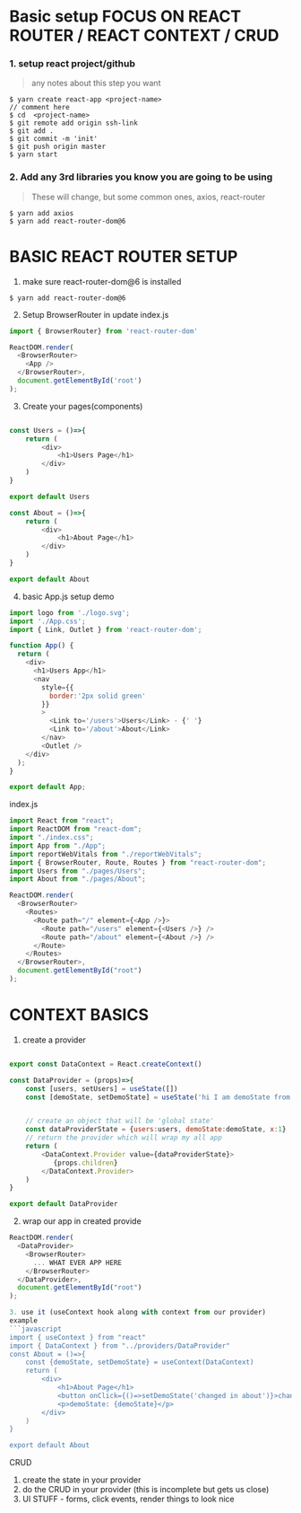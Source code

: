 #  Basic setup FOCUS ON REACT ROUTER / REACT CONTEXT / CRUD

### 1. setup react project/github
> any notes about this step you want

```
$ yarn create react-app <project-name>
// comment here
$ cd  <project-name>
$ git remote add origin ssh-link
$ git add .
$ git commit -m 'init'
$ git push origin master
$ yarn start
``` 

### 2. Add any 3rd libraries you know you are going to be using
> These will change, but some common ones, axios, react-router

```
$ yarn add axios
$ yarn add react-router-dom@6
```

# BASIC REACT ROUTER SETUP
1. make sure  react-router-dom@6 is installed

```
$ yarn add react-router-dom@6
```

2. Setup BrowserRouter in update index.js

```javascript
import { BrowserRouter} from 'react-router-dom'

ReactDOM.render(
  <BrowserRouter>
    <App />
  </BrowserRouter>,
  document.getElementById('root')
);
```

3. Create your pages(components)

``` javascript

const Users = ()=>{
    return (
        <div>
            <h1>Users Page</h1>
        </div>
    )
}

export default Users

const About = ()=>{
    return (
        <div>
            <h1>About Page</h1>
        </div>
    )
}

export default About
```

4. basic App.js setup demo
```javascript
import logo from './logo.svg';
import './App.css';
import { Link, Outlet } from 'react-router-dom';

function App() {
  return (
    <div>
      <h1>Users App</h1>
      <nav
        style={{
          border:'2px solid green'
        }}
        >
          <Link to='/users'>Users</Link> - {' '}
          <Link to='/about'>About</Link>
        </nav>
        <Outlet />
    </div>
  );
}

export default App;
```

index.js
```javascript
import React from "react";
import ReactDOM from "react-dom";
import "./index.css";
import App from "./App";
import reportWebVitals from "./reportWebVitals";
import { BrowserRouter, Route, Routes } from "react-router-dom";
import Users from "./pages/Users";
import About from "./pages/About";

ReactDOM.render(
  <BrowserRouter>
    <Routes>
      <Route path="/" element={<App />}>
        <Route path="/users" element={<Users />} />
        <Route path="/about" element={<About />} />
      </Route>
    </Routes>
  </BrowserRouter>,
  document.getElementById("root")
);

```

# CONTEXT BASICS

1. create a provider
```javascript

export const DataContext = React.createContext()

const DataProvider = (props)=>{
    const [users, setUsers] = useState([])
    const [demoState, setDemoState] = useState('hi I am demoState from the data provider ')


    // create an object that will be 'global state'
    const dataProviderState = {users:users, demoState:demoState, x:1}
    // return the provider which will wrap my all app
    return (
        <DataContext.Provider value={dataProviderState}>
           {props.children}
        </DataContext.Provider>
    )
}

export default DataProvider
```

2. wrap our app in created provide
```javascript
ReactDOM.render(
  <DataProvider>
    <BrowserRouter>
      ... WHAT EVER APP HERE
    </BrowserRouter>
  </DataProvider>,
  document.getElementById("root")
);

3. use it (useContext hook along with context from our provider) 
example
```javascript
import { useContext } from "react"
import { DataContext } from "../providers/DataProvider"
const About = ()=>{
    const {demoState, setDemoState} = useContext(DataContext)
    return (
        <div>
            <h1>About Page</h1>
            <button onClick={()=>setDemoState('changed in about')}>change</button>
            <p>demoState: {demoState}</p>
        </div>
    )
}

export default About
```

CRUD
1. create the state in your provider
2. do the CRUD in your provider (this is incomplete but gets us close)
3. UI STUFF - forms, click events, render things to look nice

